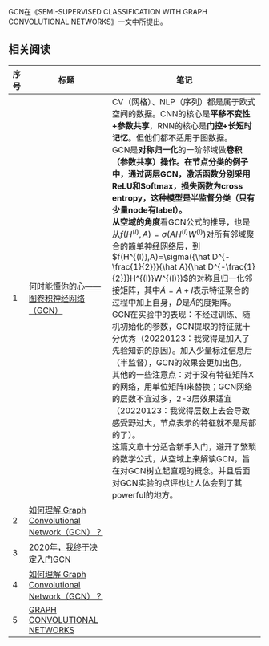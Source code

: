 GCN在《SEMI-SUPERVISED CLASSIFICATION WITH GRAPH CONVOLUTIONAL NETWORKS》一文中所提出。







## 相关阅读

| 序号 | 标题                                                         | 笔记                                                         |
| ---- | ------------------------------------------------------------ | ------------------------------------------------------------ |
| 1    | [何时能懂你的心——图卷积神经网络（GCN）](https://zhuanlan.zhihu.com/p/71200936) | CV（网格）、NLP（序列）都是属于欧式空间的数据。CNN的核心是**平移不变性+参数共享**，RNN的核心是**门控+长短时记忆**。但他们都不适用于图数据。<br />GCN是**对称归一化**的一阶邻域做**卷积（参数共享）**操作。在节点分类的例子中，通过两层GCN，激活函数分别采用ReLU和Softmax，损失函数为cross entropy，这种模型是半监督分类（只有少量node有label）。<br />从**空域的角度**看GCN公式的推导，也是从$f(H^{(l)},A)=\sigma(AH^{(l)}W^{(l)})$对所有邻域聚合的简单神经网络层，到$f(H^{(l)},A)=\sigma({\hat D^{-\frac{1}{2}}}{\hat A}{\hat D^{-\frac{1}{2}}}H^{(l)}W^{(l)})$的对称且归一化邻接矩阵，其中$\hat A=A+I$表示特征聚合的过程中加上自身，$\hat D$是$\hat A$的度矩阵。<br />GCN在实验中的表现：不经过训练、随机初始化的参数，GCN提取的特征就十分优秀（20220123：我觉得是加入了先验知识的原因）。加入少量标注信息后（半监督），GCN的效果会更加出色。<br />其他的一些注意点：对于没有特征矩阵X的网络，用单位矩阵I来替换；GCN网络的层数不宜过多，2-3层效果适宜（20220123：我觉得层数上去会导致感受野过大，节点表示的特征就不是局部的了）。<br />这篇文章十分适合新手入门，避开了繁琐的数学公式，从空域上来解读GCN，旨在对GCN树立起直观的概念。并且后面对GCN实验的点评也让人体会到了其powerful的地方。 |
| 2    | [如何理解 Graph Convolutional Network（GCN）？](https://www.zhihu.com/question/54504471/answer/332657604) |                                                              |
| 3    | [2020年，我终于决定入门GCN](https://zhuanlan.zhihu.com/p/112277874) |                                                              |
| 4    | [如何理解 Graph Convolutional Network（GCN）？](https://www.zhihu.com/question/54504471/answer/611222866) |                                                              |
| 5    | [GRAPH CONVOLUTIONAL NETWORKS](http://tkipf.github.io/graph-convolutional-networks/) |                                                              |